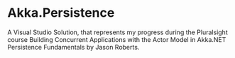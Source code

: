 # Akka.Persistence

A Visual Studio Solution, that represents my progress during the Pluralsight course Building Concurrent Applications with the Actor Model in Akka.NET Persistence Fundamentals by Jason Roberts.

